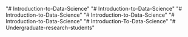"# Introduction-to-Data-Science" 
"# Introduction-to-Data-Science" 
"# Introduction-to-Data-Science" 
"# Introduction-to-Data-Science" 
"# Introduction-to-Data-Science" 
"# Introduction-To-Data-Science" 
"# Undergraduate-research-students" 
